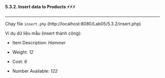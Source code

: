 #### 5.3.2.	Insert data to Products :zap::zap::zap:

---

Chạy file ```insert.php``` (http://localhost:8080/Lab05/5.3.2/insert.php)

Ví dụ dữ liệu mẫu (insert thành công):

- Item Description:	<i>Hammer</i>

- Weight:	<i>12</i>

- Cost:	<i>6</i>

- Number Available:	<i>122</i>
